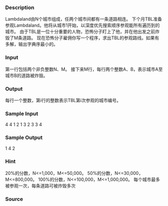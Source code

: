
### Description
Lambdaland由N个城市组成，任两个城市间都有一条道路相连。 下个月TBL准备参观Lambdaland。他将从城市1开始，以深度优先搜索顺序参观能所有遍历到的城市。 由于TBL是一位十分重要的人物，恐怖分子盯上了他，并在他出发之前炸毁了M条道路。 现在恐怖分子雇佣你写一个程序，求出TBL的参观路线。如果有多解，输出字典序最小的。
### Input
第一行包括两个非负整数N、M。 接下来M行，每行两个整数A、B，表示城市A至城市B的道路被炸毁。
### Output
每行一个整数，第i行的整数表示TBL第i次参观的城市编号。
### Sample Input
4 4 
1 2
1 3
2 3
3 4
### Sample Output
1
4
2

### Hint
20%的分数，N<=1,000，M<=50,000。
50%的分数，N<=30,000，M<=800,000。
100%的分数，N<=100,000，M<=1,000,000。 
每个城市最多被参观一次，每条道路可被炸毁多次
### Source
